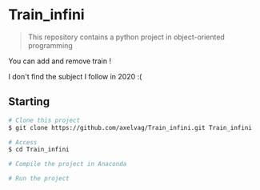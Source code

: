 # Train_infini

> This repository contains a python project in object-oriented programming

You can add and remove train !

I don't find the subject I follow in 2020 :(

## Starting ##

```bash
# Clone this project
$ git clone https://github.com/axelvag/Train_infini.git Train_infini

# Access
$ cd Train_infini

# Compile the project in Anaconda

# Run the project

```
